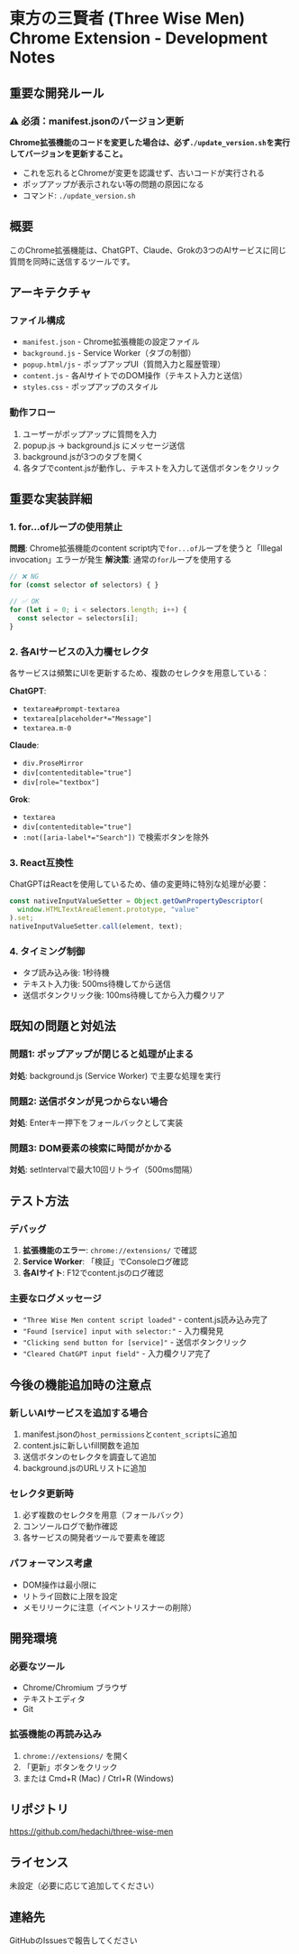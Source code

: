 # 東方の三賢者 (Three Wise Men) Chrome Extension - Development Notes

## 重要な開発ルール

### ⚠️ 必須：manifest.jsonのバージョン更新
**Chrome拡張機能のコードを変更した場合は、必ず`./update_version.sh`を実行してバージョンを更新すること。**
- これを忘れるとChromeが変更を認識せず、古いコードが実行される
- ポップアップが表示されない等の問題の原因になる
- コマンド: `./update_version.sh`

## 概要
このChrome拡張機能は、ChatGPT、Claude、Grokの3つのAIサービスに同じ質問を同時に送信するツールです。

## アーキテクチャ

### ファイル構成
- `manifest.json` - Chrome拡張機能の設定ファイル
- `background.js` - Service Worker（タブの制御）
- `popup.html/js` - ポップアップUI（質問入力と履歴管理）
- `content.js` - 各AIサイトでのDOM操作（テキスト入力と送信）
- `styles.css` - ポップアップのスタイル

### 動作フロー
1. ユーザーがポップアップに質問を入力
2. popup.js → background.js にメッセージ送信
3. background.jsが3つのタブを開く
4. 各タブでcontent.jsが動作し、テキストを入力して送信ボタンをクリック

## 重要な実装詳細

### 1. for...ofループの使用禁止
**問題**: Chrome拡張機能のcontent script内で`for...of`ループを使うと「Illegal invocation」エラーが発生
**解決策**: 通常の`for`ループを使用する

```javascript
// ❌ NG
for (const selector of selectors) { }

// ✅ OK
for (let i = 0; i < selectors.length; i++) {
  const selector = selectors[i];
}
```

### 2. 各AIサービスの入力欄セレクタ
各サービスは頻繁にUIを更新するため、複数のセレクタを用意している：

**ChatGPT**:
- `textarea#prompt-textarea`
- `textarea[placeholder*="Message"]`
- `textarea.m-0`

**Claude**:
- `div.ProseMirror`
- `div[contenteditable="true"]`
- `div[role="textbox"]`

**Grok**:
- `textarea`
- `div[contenteditable="true"]`
- `:not([aria-label*="Search"])` で検索ボタンを除外

### 3. React互換性
ChatGPTはReactを使用しているため、値の変更時に特別な処理が必要：
```javascript
const nativeInputValueSetter = Object.getOwnPropertyDescriptor(
  window.HTMLTextAreaElement.prototype, "value"
).set;
nativeInputValueSetter.call(element, text);
```

### 4. タイミング制御
- タブ読み込み後: 1秒待機
- テキスト入力後: 500ms待機してから送信
- 送信ボタンクリック後: 100ms待機してから入力欄クリア

## 既知の問題と対処法

### 問題1: ポップアップが閉じると処理が止まる
**対処**: background.js (Service Worker) で主要な処理を実行

### 問題2: 送信ボタンが見つからない場合
**対処**: Enterキー押下をフォールバックとして実装

### 問題3: DOM要素の検索に時間がかかる
**対処**: setIntervalで最大10回リトライ（500ms間隔）

## テスト方法

### デバッグ
1. **拡張機能のエラー**: `chrome://extensions/` で確認
2. **Service Worker**: 「検証」でConsoleログ確認
3. **各AIサイト**: F12でcontent.jsのログ確認

### 主要なログメッセージ
- `"Three Wise Men content script loaded"` - content.js読み込み完了
- `"Found [service] input with selector:"` - 入力欄発見
- `"Clicking send button for [service]"` - 送信ボタンクリック
- `"Cleared ChatGPT input field"` - 入力欄クリア完了

## 今後の機能追加時の注意点

### 新しいAIサービスを追加する場合
1. manifest.jsonの`host_permissions`と`content_scripts`に追加
2. content.jsに新しいfill関数を追加
3. 送信ボタンのセレクタを調査して追加
4. background.jsのURLリストに追加

### セレクタ更新時
1. 必ず複数のセレクタを用意（フォールバック）
2. コンソールログで動作確認
3. 各サービスの開発者ツールで要素を確認

### パフォーマンス考慮
- DOM操作は最小限に
- リトライ回数に上限を設定
- メモリリークに注意（イベントリスナーの削除）

## 開発環境

### 必要なツール
- Chrome/Chromium ブラウザ
- テキストエディタ
- Git

### 拡張機能の再読み込み
1. `chrome://extensions/` を開く
2. 「更新」ボタンをクリック
3. または Cmd+R (Mac) / Ctrl+R (Windows)

## リポジトリ
https://github.com/hedachi/three-wise-men

## ライセンス
未設定（必要に応じて追加してください）

## 連絡先
GitHubのIssuesで報告してください